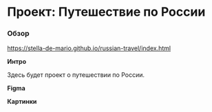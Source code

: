 # Проект: Путешествие по России

### Обзор
https://stella-de-mario.github.io/russian-travel/index.html

**Интро**

Здесь будет проект о путешествии по России.


**Figma**


**Картинки**

